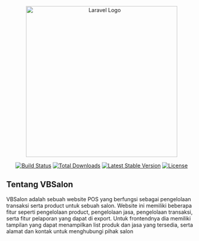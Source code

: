 <p align="center"><a href="https://laravel.com" target="_blank"><img src="https://raw.githubusercontent.com/laravel/art/master/logo-lockup/5%20SVG/2%20CMYK/1%20Full%20Color/laravel-logolockup-cmyk-red.svg" width="400" alt="Laravel Logo"></a></p>

<p align="center">
<a href="https://github.com/laravel/framework/actions"><img src="https://github.com/laravel/framework/workflows/tests/badge.svg" alt="Build Status"></a>
<a href="https://packagist.org/packages/laravel/framework"><img src="https://img.shields.io/packagist/dt/laravel/framework" alt="Total Downloads"></a>
<a href="https://packagist.org/packages/laravel/framework"><img src="https://img.shields.io/packagist/v/laravel/framework" alt="Latest Stable Version"></a>
<a href="https://packagist.org/packages/laravel/framework"><img src="https://img.shields.io/packagist/l/laravel/framework" alt="License"></a>
</p>

## Tentang VBSalon

<p>VBSalon adalah sebuah website POS yang berfungsi sebagai pengelolaan transaksi serta product untuk sebuah salon. Website ini memiliki beberapa fitur seperti pengelolaan product, pengelolaan jasa, pengelolaan transaksi, serta fitur pelaporan yang dapat di export. Untuk frontendnya dia memiliki tampilan yang dapat menampilkan list produk dan jasa yang tersedia, serta alamat dan kontak untuk menghubungi pihak salon</p>
 
